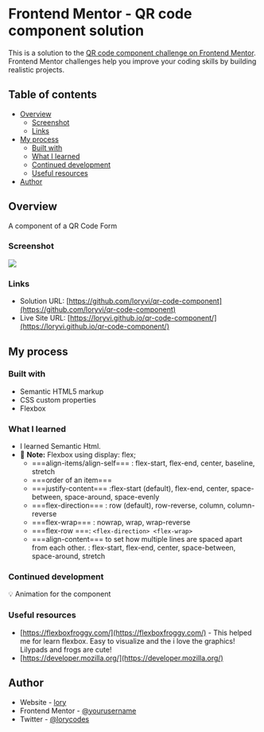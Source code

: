 # Frontend Mentor - QR code component solution

This is a solution to the [QR code component challenge on Frontend Mentor](https://www.frontendmentor.io/challenges/qr-code-component-iux_sIO_H). Frontend Mentor challenges help you improve your coding skills by building realistic projects.

## Table of contents

- [Overview](#overview)
  - [Screenshot](#screenshot)
  - [Links](#links)
- [My process](#my-process)
  - [Built with](#built-with)
  - [What I learned](#what-i-learned)
  - [Continued development](#continued-development)
  - [Useful resources](#useful-resources)
- [Author](#author)

## Overview

A component of a QR Code Form

### Screenshot

![](./screenshot.png)

### Links

- Solution URL: [https://github.com/loryvi/qr-code-component](https://github.com/loryvi/qr-code-component)
- Live Site URL: [https://loryvi.github.io/qr-code-component/](https://loryvi.github.io/qr-code-component/)

## My process

### Built with

- Semantic HTML5 markup
- CSS custom properties
- Flexbox

### What I learned

- I learned Semantic Html.
- :memo: **Note:** Flexbox using display: flex;
  - ===align-items/align-self=== : flex-start, flex-end, center, baseline, stretch
  - ===order of an item===
  - ===justify-content=== :flex-start (default), flex-end, center, space-between, space-around, space-evenly
  - ===flex-direction=== : row (default), row-reverse, column, column-reverse
  - ===flex-wrap=== : nowrap, wrap, wrap-reverse
  - ===flex-row ===: `<flex-direction> <flex-wrap>`
  - ===align-content=== to set how multiple lines are spaced apart from each other. : flex-start, flex-end, center, space-between, space-around, stretch

### Continued development

:bulb: Animation for the component

### Useful resources

- [https://flexboxfroggy.com/](https://flexboxfroggy.com/) - This helped me for learn flexbox. Easy to visualize and the i love the graphics! Lilypads and frogs are cute!
- [https://developer.mozilla.org/](https://developer.mozilla.org/)

## Author

- Website - [lory](loryvi.github.io)
- Frontend Mentor - [@yourusername](https://www.frontendmentor.io/profile/yourusername)
- Twitter - [@lorycodes](https://www.twitter.com/lorycodes)

